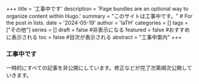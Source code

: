 +++
title = '工事中です'
description = 'Page bundles are an optional way to organize content within Hugo.'
summary = "このサイトは工事中です。" # For the post in lists.
date = '2024-05-19'
author = 'laTH'
categories = []
tags = ["その他"]
series = []
draft = false #非表示になる
featured = false #おすすめに表示される
toc = false #目次が表示される
abstract = "工事中案内"
+++
### 工事中です
一時的にすべての記事を非公開にしています。修正などが完了次第順次公開していきます。
